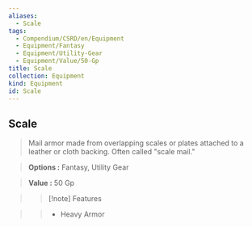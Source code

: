 ```yaml
---
aliases:
  - Scale
tags:
  - Compendium/CSRD/en/Equipment
  - Equipment/Fantasy
  - Equipment/Utility-Gear
  - Equipment/Value/50-Gp
title: Scale
collection: Equipment
kind: Equipment
id: Scale
---
```

## Scale    
    
>Mail armor made from overlapping scales or plates attached to a leather or cloth backing. Often called "scale mail."    
> **Options :** Fantasy, Utility Gear    
> **Value :** 50 Gp    
>>[!note] Features    
>> - Heavy Armor
